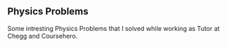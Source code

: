 ## Physics Problems

Some intresting Physics Problems that I solved while working as Tutor at Chegg and Coursehero.
